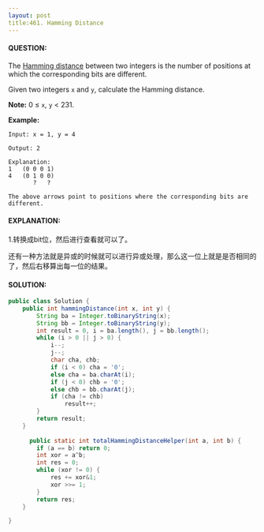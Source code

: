 ```yaml
---
layout: post
title:461. Hamming Distance
---
```


#### QUESTION:

The [Hamming distance](https://en.wikipedia.org/wiki/Hamming_distance) between two integers is the number of positions at which the corresponding bits are different.

Given two integers `x` and `y`, calculate the Hamming distance.

**Note:**
0 ≤ `x`, `y` < 231.

**Example:**

```
Input: x = 1, y = 4

Output: 2

Explanation:
1   (0 0 0 1)
4   (0 1 0 0)
       ?   ?

The above arrows point to positions where the corresponding bits are different.
```

#### EXPLANATION:

1.转换成bit位，然后进行查看就可以了。



还有一种方法就是异或的时候就可以进行异或处理，那么这一位上就是是否相同的了，然后右移算出每一位的结果。

#### SOLUTION:

```JAVA
public class Solution {
    public int hammingDistance(int x, int y) {
        String ba = Integer.toBinaryString(x);
        String bb = Integer.toBinaryString(y);
        int result = 0, i = ba.length(), j = bb.length();
        while (i > 0 || j > 0) {
            i--;
            j--;
            char cha, chb;
            if (i < 0) cha = '0';
            else cha = ba.charAt(i);
            if (j < 0) chb = '0';
            else chb = bb.charAt(j);
            if (cha != chb)
                result++;
        }
        return result;
    }
  
      public static int totalHammingDistanceHelper(int a, int b) {
        if (a == b) return 0;
        int xor = a^b;
        int res = 0;
        while (xor != 0) {
            res += xor&1;
            xor >>= 1;
        }
        return res;
    }

}
```

